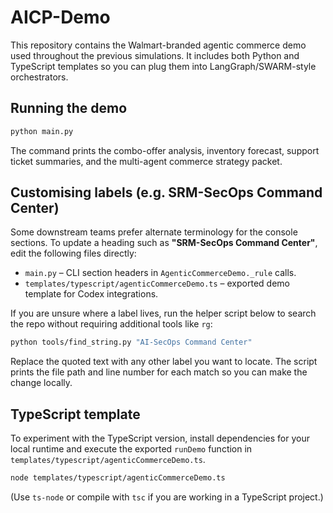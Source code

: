 # AICP-Demo

This repository contains the Walmart-branded agentic commerce demo used throughout the
previous simulations. It includes both Python and TypeScript templates so you can plug
them into LangGraph/SWARM-style orchestrators.

## Running the demo

```bash
python main.py
```

The command prints the combo-offer analysis, inventory forecast, support ticket
summaries, and the multi-agent commerce strategy packet.

## Customising labels (e.g. SRM-SecOps Command Center)

Some downstream teams prefer alternate terminology for the console sections. To update a
heading such as **"SRM-SecOps Command Center"**, edit the following files directly:

- `main.py` – CLI section headers in `AgenticCommerceDemo._rule` calls.
- `templates/typescript/agenticCommerceDemo.ts` – exported demo template for Codex
  integrations.

If you are unsure where a label lives, run the helper script below to search the repo
without requiring additional tools like `rg`:

```bash
python tools/find_string.py "AI-SecOps Command Center"
```

Replace the quoted text with any other label you want to locate. The script prints the
file path and line number for each match so you can make the change locally.

## TypeScript template

To experiment with the TypeScript version, install dependencies for your local runtime
and execute the exported `runDemo` function in `templates/typescript/agenticCommerceDemo.ts`.

```bash
node templates/typescript/agenticCommerceDemo.ts
```

(Use `ts-node` or compile with `tsc` if you are working in a TypeScript project.)
